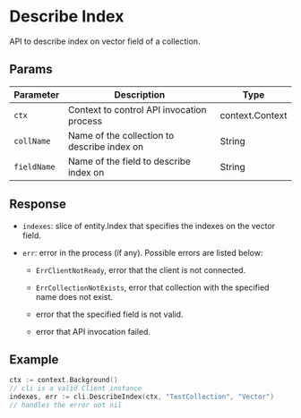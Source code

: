 # Describe Index 

API to describe index on vector field of a collection.

## Params

| Parameter    | Description                                                  | Type                     |
| ------------ | ------------------------------------------------------------ | ------------------------ |
| `ctx`        | Context to control API invocation process                    | context.Context          |
| `collName`   | Name of the collection to describe index on                  | String                   |
| `fieldName`  | Name of the field to describe index     on                   | String                   |

## Response

- `indexes`: slice of entity.Index that specifies the indexes on the vector field.

- `err`: error in the process (if any). Possible errors are listed below:

    - `ErrClientNotReady`, error that the client is not connected.

    - `ErrCollectionNotExists`, error that collection with the specified name does not exist.

    - error that the specified field is not valid.
    
    - error that API invocation failed.

## Example

```go
ctx := context.Background()
// cli is a valid Client instance
indexes, err := cli.DescribeIndex(ctx, "TestCollection", "Vector")
// handles the error not nil
```
